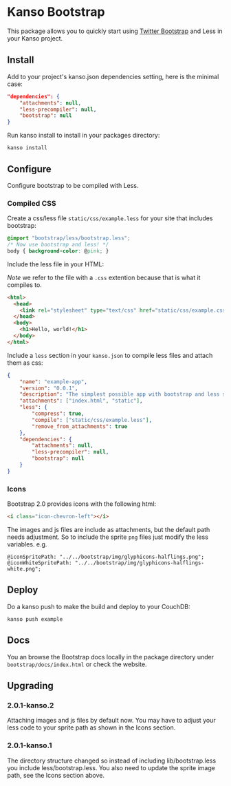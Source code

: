 # Kanso Bootstrap

This package allows you to quickly start using [Twitter
Bootstrap](http://twitter.github.com/bootstrap/) and Less in your Kanso
project. 

## Install

Add to your project's kanso.json dependencies setting, here is the minimal
case:

```json
"dependencies": {
    "attachments": null,
    "less-precompiler": null,
    "bootstrap": null
}
```

Run kanso install to install in your packages directory:

```
kanso install
```

## Configure 

Configure bootstrap to be compiled with Less.

### Compiled CSS

Create a css/less file `static/css/example.less` for your site that
includes bootstrap:

```css
@import "bootstrap/less/bootstrap.less";
/* Now use bootstrap and less! */
body { background-color: @pink; }
```

Include the less file in your HTML:

*Note* we refer to the file with a `.css` extention because that is what it
compiles to.

```html
<html>
  <head>
    <link rel="stylesheet" type="text/css" href="static/css/example.css" />
  </head>
  <body>
    <h1>Hello, world!</h1>
  </body>
</html>
```

Include a `less` section in your `kanso.json` to compile less files and attach
them as css:

```json
{
    "name": "example-app",
    "version": "0.0.1",
    "description": "The simplest possible app with bootstrap and less support.",
    "attachments": ["index.html", "static"],
    "less": {
        "compress": true,
        "compile": ["static/css/example.less"],
        "remove_from_attachments": true
    },
    "dependencies": {
        "attachments": null,
        "less-precompiler": null,
        "bootstrap": null
    }
}
```

### Icons

Bootstrap 2.0 provides icons with the following html:

```html
<i class="icon-chevron-left"></i>
```

The images and js files are include as attachments, but the default path needs
adjustment.  So to include the sprite `png` files just modify the less
variables. e.g.

```
@iconSpritePath: "../../bootstrap/img/glyphicons-halflings.png";
@iconWhiteSpritePath: "../../bootstrap/img/glyphicons-halflings-white.png";
```

## Deploy

Do a kanso push to make the build and deploy to your CouchDB:

```
kanso push example
```

## Docs

You an browse the Bootstrap docs locally in the package directory under
`bootstrap/docs/index.html` or check the website.

## Upgrading

### 2.0.1-kanso.2

Attaching images and js files by default now.  You may have to adjust your less
code to your sprite path as shown in the Icons section.

### 2.0.1-kanso.1

The directory structure changed so instead of including lib/bootstrap.less you
include less/bootstrap.less. You also need to update the sprite image path, see
the Icons section above.

